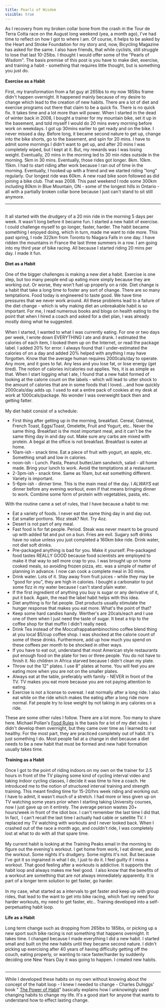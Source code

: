 ---title: Pearls of Wisdomvisible: true---<div>
  As I recovery from my broken collar bone from the crash in the Tour de Terra Cotta race on the August long weekend (yea, a month ago), I've had time to reflect on how I got to where I am. Of course, it helps to be asked by the Heart and Stroke Foundation for my story and, now, Bicycling Magazine has asked for the same. I also have friends, that while cyclists, still struggle to lose that last 10-25lbs. I thought I would offer some of the "Pearls of Wisdom". The basis premise of this post is you have to make diet, exercise, and training a habit - something that requires little thought, but is something you just do.<br /><br /><strong>Exercise as a Habit</strong><br /><br />First, my transformation from a fat guy at 265lbs to my now 185lbs frame didn't happen overnight. It happened mainly because of my desire to change which lead to the creation of new habits. There are a lot of diet and exercise programs out there that claim to be a quick fix. There is no quick fix. It takes time and a lot more than will power. When I started in the dead of winter back in 2008, I bought a trainer for my mountain bike, set it up in the basement, and told myself I would do 20 mins every morning before work on weekdays. I got up 30mins earlier to get ready and on the bike. I never missed a day. Before long, it became second nature to get up, change into the bike shorts, go to the basement, and spin for 20 mins. I have to admit some mornings I didn't want to get up, and after 20 mins I was completely wiped, but I kept at it. But, my rewards was I was losing weight.&nbsp;Eventually, 20 mins in the morning led to 30 min rides outside in the morning. 5km in 30 mins. Eventually, those rides got longer. 8km. 10km. 15km. I had to start riding after work because I ran out of time in the morning. Eventually, I hooked up with a friend and we started riding "long" regularly. Our longest ride was 60km. A new road bike soon followed as did joining a bike club. That was 2008. This past weekend I rode some 300km including 80km in Blue Mountain, ON - some of the longest hills in Ontario - all with a partially broken collar bone because I just can't stand to sit still anymore.<br />
  
  <hr id="system-readmore" />
  
  <br />It all started with the drudgery of a 20 min ride in the morning 5 days per week. It wasn't long before it became fun. I started a new habit of exercise. I could challenge myself to go longer, faster, harder. The habit became something I enjoyed doing, which in turn, made me want to ride more. This past spring, I rode 322km from Toronto to Niagara Falls in one day. I have ridden the mountains in France the last three summers in a row. I am going into my third year of bike racing. All because I started riding 20 mins per day. I made it fun.<br /><br /><strong>Diet as a Habit</strong><br /><br />One of the bigger challenges is making a new diet a habit. Exercise is one step, but too many people end up eating more simply because they are working out. Or worse, they won't fuel up properly on a ride. Diet change is a habit that take a long time to foster any sort of change. There are so many temptations. Food today is engineered to taste good. We have time pressures that we never work around. All these problems lead to a failure of the diet change - which is why making diet an unbreakable habit is so important. For me, I read numerous books and blogs on health eating to the point that when I hired a coach and asked for a diet plan, I was already mostly doing what he suggested.<br /><br />When I started, I wanted to what I was currently eating. For one or two days per week, I wrote down EVERYTHING I ate and drank. I estimated the calories of each item, I looked them up on the Internet, or read the package label. I added 20% for error. I always found that I under-estimated the calories of on a day and added 20% helped with anything I may have forgotten. Know that the average human requires 2000cals/day to operate. Any more, and it goes to fat. Any less and you lose fat, or lose energy (get tired). The notion of calories in/calories out applies. Yes, it is as simple as that. When I start logging what I ate, I found that a new habit formed of looking at the calorie count on the labels - which will lead to utter shock to the amount of calories that are in some foods that I loved....and how quickly 2000cals/day adds up. I used to eat a entire pack of cookies at my desk at work at 1000cals/package. No wonder I was overweight back then and getting fatter.<br /><br />My diet habit consist of a schedule:
</div>

  * First thing after getting up in the morning, breakfast. Cereal, Oatmeal, French Toast, Eggs/Toast, Omelette, Fruit and Yogurt, etc.. Never the same thing. Breakfast is the most important meal, and it can't be the same thing day in and day out. Make sure any carbs are mixed with protein. A begal at the office is not breakfast. Breakfast is eaten at home.
  * 10am-ish - snack time. Eat a piece of fruit with yogurt, an apple, etc. Something small and low in calories.
  * noon-ish - Lunch. Pasta, Peanut butter/Jam sandwich, salad - all home made. Bring your lunch to work. Avoid the temptations at a restaurant.
  * 2-3pm-ish - snack time. Same as 10am, but eat something different. Variety is important.
  * 5-6pm-ish - dinner time. This is the main meal of the day. I _ALWAYS_&nbsp;eat dinner before any evening workout, even if that means bringing dinner to work. Combine some form of protein with vegetables, pasta, etc.

<div>
  With the routine came a set of rules, that I have because a habit to me: 
  
  <ul>
    <li>
      Eat a variety of foods. I never eat the same thing day in and day out.
    </li>
    <li>
      Eat smaller portions. 16oz steak? Not. Try 4oz.
    </li>
    <li>
      Desert is not part of any meal.
    </li>
    <li>
      Fast food is for fat people. Period. Steak was never meant to be ground up with added fat and put on a bun. Fries are evil. Sugary soft drinks have no value unless you just completed a 160km bike ride. Drink water, not diet soft drinks.
    </li>
    <li>
      Pre-packaged anything is bad for you. Make it yourself. Pre-packaged food tastes REALLY GOOD because food scientists are employed to make it that way to sell more crap to you. I was brought up on home cooked meals, so avoiding frozen pizza, etc. was a simple of matter of planning in advance. I now can cook a complete meal in 30 mins.
    </li>
    <li>
      Drink water. Lots of it. Stay away from fruit juices - while they may be "good for you", they are high in calories. I bought a carbonator to put some fizz in my water because I can't stand plain water.
    </li>
    <li>
      If the first ingredient of anything you buy is sugar or any derivative of it, put it back. Again, the read the label habit helps with this idea.
    </li>
    <li>
      Diet anything is for fat people. Diet products usually stimulate the hunger response that makes you eat more. What's the point of that?
    </li>
    <li>
      Keep some hard candies handy. Werther's are 20cals/each and I use one of them when I just need the taste of sugar. It beat a trip to the coffee shop for that muffin I didn't really need.
    </li>
    <li>
      Drink Tea instead of the Moccafrappabambinochino coffee blend thing at you local $5/cup coffee shop. I was shocked at the calorie count of some of these drinks. Furthermore, add up how much you spend on these coffees per month to be shocked in other ways.
    </li>
    <li>
      If you have to eat out, understand that most American style restaurants put enough food on the plate for two or three people. You do not have to finish it. No children in Africa starved because I didn't clean my plate.
    </li>
    <li>
      Throw out the 12" plates. I use 8" plates at home. You will feel you are eating more when you are not on the smaller plates.
    </li>
    <li>
      Always eat at the table, preferably with family - NEVER in front of the TV. TV makes you eat more because you are not paying attention to eating.
    </li>
    <li>
      Exercise is not a license to overeat. I eat normally after a long ride. I also eat while on the ride which makes the eating after a long ride more normal. Fat people try to lose weight by not taking in any calories on a ride.
    </li>
  </ul>
  
  <div>
    These are some other rules I follow. There are a lot more. Too many to share here. Michael Pollan's <a href="http://www.amazon.ca/Food-Rules-Eaters-Michael-Pollan/dp/014311638X/ref=sr_1_1?s=books&ie=UTF8&qid=1346892416&sr=1-1" title="Food Rules" target="_blank">Food Rules</a>&nbsp;is the basis for a lot of my diet rules. I didn't develop them overnight, but they came over time as I learned to eat healthy. For the most part, they are practiced completely out of habit. It's just something I do. Most people fail at a change in diet because a diet needs to be a new habit that must be formed and new habit formation usually takes time.<br /><br /><strong>Training as a Habit</strong><br />&nbsp;
  </div>
</div>

<div>
  Once I got to the point of riding indoors on my own on the trainer for 2.5 hours in front of the TV playing some kind of cycling interval video and taking indoor cycling classes, I decide it was time to hire a coach. He introduced me to the notion of structured interval training and strength training. This meant finding time for 15-20/hrs week riding and working out. I have to admit, it wasn't much of a stretch. I had more or less given up on TV watching some years prior when I starting taking University courses, now I just gave up on it entirely. The average person wastes 20+ hours/week in front of the idiot box. I can't remember the last time I did that. In fact, &nbsp;I can't recall the last time I actually had cable or satellite TV. I replaced my TV watching with workouts and I never looked back. When I crashed out of the race a month ago, and couldn't ride, I was completely lost at what to do with all that spare time.<br /><br />My current habit is looking at the Training Peaks email in the morning to figure out the evening's workout. I get home from work, I eat dinner, and do the workout. Some nights it's drudgery. Some nights it's not. But because I've got it so ingrained in what I do, I just to do it. I feel guilty if I miss a workout. That good feeling after a workouts is addictive. It supports the habit loop and always makes me feel good. &nbsp;I also know that the benefits of a workout are something that are not always immediately apparently. It is part of a longer term solution to get faster, go harder.<br /><br />In my case, what started as a intervals to get faster and keep up with group rides, that lead to the want to get into bike racing, which fuel my need for harder workouts, my need to get faster, etc.. Training developed into a self-perpetuating&nbsp;habit loop.<br /><br /><strong>Life as a Habit</strong><br /><br />Long term change such as dropping from 265lbs to 185lbs, or picking up a new sport such bike racing is not something that happens overnight. It takes time. I changed because I made everything I did a new habit. I started small and built on the new habits until they became second nature. I didn't picking up exercising after 40 years of having difficulty getting off the couch, eating properly, or wanting to race faster/harder by suddenly deciding one New Years Day it was going to happen. I created new habits.<br /><br />
  
  <hr />
  While I developed these habits on my own without knowing about the concept of the habit loop - I knew I needed to change - Charles Duhiggs' book "
  <a href="http://www.amazon.ca/Power-Habit-Why-What-Change/dp/0385669747/ref=sr_1_1?s=books&ie=UTF8&qid=1346895116&sr=1-1" title="The Power of Habit" target="_blank">The Power of Habit</a>" basically explains how I unknowingly used changing habits to change my life. It's a good start for anyone that wants to understand how to effect lasting change.<br /><br />&nbsp;
</div>